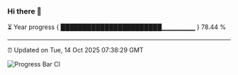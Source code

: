 ### Hi there 👋

⏳ Year progress { ███████████████████████▁▁▁▁▁▁▁ } 78.44 %

---

⏰ Updated on Tue, 14 Oct 2025 07:38:29 GMT

![Progress Bar CI](https://github.com/IshwaranRudhara/GIT-ACTION/workflows/Progress%20Bar%20CI/badge.svg)
